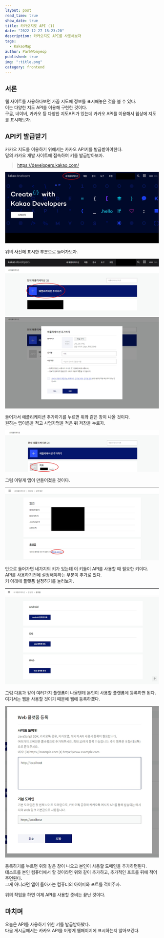 ```yaml
---
layout: post
read_time: true
show_date: true
title: 카카오지도 API (1)
date: "2022-12-27 18:23:20"
description: 카카오지도 API를 사용해보자
tags:
  - KakaoMap
author: ParkWonyeop
published: true
img: ":title.png"
category: frontend
---
```


## 서론

웹 사이트를 사용하다보면 가끔 지도에 정보를 표시해놓은 것을 볼 수 있다.  
이는 다양한 지도 API를 이용해 구현한 것이다.  
구글, 네이버, 카카오 등 다양한 지도API가 있는데 카카오 API를 이용해서 웹상에 지도를 표시해보자.  

## API키 발급받기

카카오 지도를 이용하기 위해서는 카카오 API키를 발급받아야한다.  
밑의 카카오 개발 사이트에 접속하여 키를 발급받아보자.  

> https://developers.kakao.com/  

<center><img src="../assets/img/posts/20221227/1.jpg"></center>

위의 사진에 표시한 부분으로 들어가보자.  

<center><img src="../assets/img/posts/20221227/2.jpg"></center>
<center><img src="../assets/img/posts/20221227/3.jpg"></center>

들어가서 애플리케이션 추가하기를 누르면 위와 같은 창이 나올 것이다.  
원하는 앱이름을 적고 사업자명을 적은 뒤 저장을 누르자.  

<center><img src="../assets/img/posts/20221227/4.jpg"></center>

그럼 이렇게 앱이 만들어졌을 것이다.  

<center><img src="../assets/img/posts/20221227/5.jpg"></center>

안으로 들어가면 네가지의 키가 있는데 이 키들이 API를 사용할 때 필요한 키이다.  
API를 사용하기전에 설정해야하는 부분이 추가로 있다.  
키 아래에 플랫폼 설정하기를 눌러보자.  

<center><img src="../assets/img/posts/20221227/6.jpg"></center>

그럼 다음과 같이 여러가지 플랫폼이 나올텐데 본인이 사용할 플랫폼에 등록하면 된다.  
여기서는 웹을 사용할 것이기 때문에 웹에 등록하겠다.  

<center><img src="../assets/img/posts/20221227/7.jpg"></center>

등록하기를 누르면 위와 같은 창이 나오고 본인이 사용할 도메인을 추가하면된다.  
테스트를 본인 컴퓨터에서 할 것이라면 위와 같이 추가하고, 추가적인 포트를 뒤에 적어주면된다.  
그게 아니라면 앱이 돌아가는 컴퓨터의 아이피와 포트를 적어주자.  

위의 작업을 하면 이제 API를 사용할 준비는 끝난 것이다.  

## 마치며

오늘은 API를 사용하기 위한 키를 발급받아봤다.  
다음 게시글에서는 카카오 API를 어떻게 웹페이지에 표시하는지 알아보겠다.  
